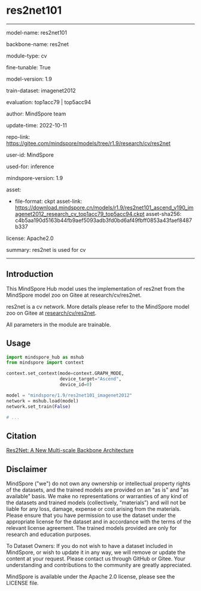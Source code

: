 # res2net101

---

model-name: res2net101

backbone-name: res2net

module-type: cv

fine-tunable: True

model-version: 1.9

train-dataset: imagenet2012

evaluation: top1acc79 | top5acc94

author: MindSpore team

update-time: 2022-10-11

repo-link: <https://gitee.com/mindspore/models/tree/r1.9/research/cv/res2net>

user-id: MindSpore

used-for: inference

mindspore-version: 1.9

asset:

-
    file-format: ckpt
    asset-link: <https://download.mindspore.cn/models/r1.9/res2net101_ascend_v190_imagenet2012_research_cv_top1acc79_top5acc94.ckpt>
    asset-sha256: c4b5aa190d5163b44fb9aef5093adb3fd0bd6af49fbff0853a43faef8487b337

license: Apache2.0

summary: res2net is used for cv

---

## Introduction

This MindSpore Hub model uses the implementation of res2net from the MindSpore model zoo on Gitee at research/cv/res2net.

res2net is a cv network. More details please refer to the MindSpore model zoo on Gitee at [research/cv/res2net](https://gitee.com/mindspore/models/blob/r1.9/research/cv/res2net/README.md).

All parameters in the module are trainable.

## Usage

```python
import mindspore_hub as mshub
from mindspore import context

context.set_context(mode=context.GRAPH_MODE,
                    device_target="Ascend",
                    device_id=0)

model = "mindspore/1.9/res2net101_imagenet2012"
network = mshub.load(model)
network.set_train(False)

# ...
```

## Citation

[Res2Net: A New Multi-scale Backbone Architecture](https://arxiv.org/pdf/1904.01169.pdf)

## Disclaimer

MindSpore ("we") do not own any ownership or intellectual property rights of the datasets, and the trained models are provided on an "as is" and "as available" basis. We make no representations or warranties of any kind of the datasets and trained models (collectively, “materials”) and will not be liable for any loss, damage, expense or cost arising from the materials. Please ensure that you have permission to use the dataset under the appropriate license for the dataset and in accordance with the terms of the relevant license agreement. The trained models provided are only for research and education purposes.

To Dataset Owners: If you do not wish to have a dataset included in MindSpore, or wish to update it in any way, we will remove or update the content at your request. Please contact us through GitHub or Gitee. Your understanding and contributions to the community are greatly appreciated.

MindSpore is available under the Apache 2.0 license, please see the LICENSE file.
